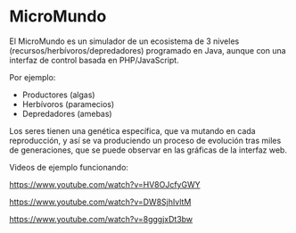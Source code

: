 MicroMundo
==========

El MicroMundo es un simulador de un ecosistema de 3 niveles (recursos/herbívoros/depredadores) programado en Java, aunque con una interfaz de control basada en PHP/JavaScript.

Por ejemplo:
* Productores (algas)
* Herbívoros (paramecios)
* Depredadores (amebas)

Los seres tienen una genética específica, que va mutando en cada reproducción, y así se va produciendo un proceso de evolución tras miles de generaciones, que se puede observar en las gráficas de la interfaz web.

Videos de ejemplo funcionando:

https://www.youtube.com/watch?v=HV8OJcfyGWY

https://www.youtube.com/watch?v=DW8SjhIvltM

https://www.youtube.com/watch?v=8gggjxDt3bw


